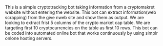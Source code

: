 This is a simple cryptotracking bot taking information from a cryptomakret website without entering the website.
This bot can extract information(web scrapping) from the give nweb site and show them as output.
We are looking to extract frist 5 columns of the crypto market cap table.
We are targeting first 10 cryptocurrencies on the table as first 10 rows.
This bot can be coded into automated online bot that works continuously by using simplr onlone hosting servers. 
